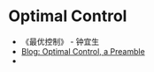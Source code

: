 # Optimal Control
- 《最优控制》 - 钟宜生
- [Blog: Optimal Control, a Preamble](https://towardsdatascience.com/optimal-control-a-preamble-6c0bc2b12ed6)
- 
